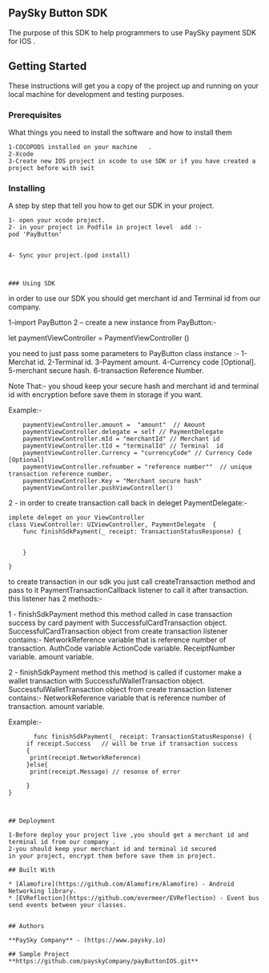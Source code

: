 ## PaySky Button SDK

The purpose of this SDK to help programmers to use PaySky payment SDK for IOS .

## Getting Started

These instructions will get you a copy of the project up and running on your local machine for development and testing purposes.

### Prerequisites

What things you need to install the software and how to install them

```
1-COCOPODS installed on your machine   .
2-Xcode
3-Create new IOS project in xcode to use SDK or if you have created a project before with swit
```

### Installing

A step by step that tell you how to get our SDK in your project.

```
1- open your xcode project.
2- in your project in Podfile in project level  add :-
pod 'PayButton'


4- Sync your project.(pod install)



### Using SDK

```
in order to use our SDK you should get merchant id and Terminal id from our company.

1-import PayButton
2 – create a new instance from PayButton:-  

 let paymentViewController = PaymentViewController ()

you need to just pass some parameters to PayButton class instance :-
  1-Merchat id.
  2-Terminal id.
  3-Payment amount.
  4-Currency code [Optional].
  5-merchant secure hash.
  6-transaction Reference Number.
  
Note That:-
you shoud keep your secure hash and merchant id and terminal id with encryption before save them in storage if you want.

Example:-


        paymentViewController.amount =  "amount"  // Amount
        paymentViewController.delegate = self // PaymentDelegate
        paymentViewController.mId = "merchantId" // Merchant id
        paymentViewController.tId = "terminalId" // Terminal  id
        paymentViewController.Currency = "currencyCode" // Currency Code [Optional]
        paymentViewController.refnumber = "reference number""  // unique transaction reference number.
        paymentViewController.Key = "Merchant secure hash"
        paymentViewController.pushViewController()

       
2 - in order to create transaction call back in deleget PaymentDelegate:-

    implete deleget on your ViewController
    class ViewController: UIViewController, PaymentDelegate  {
        func finishSdkPayment(_ receipt: TransactionStatusResponse) {
        
        
        }

    }


to create transaction in our sdk you just call createTransaction method and pass to it
PaymentTransactionCallback listener to call it after transaction.
this listener has 2 methods:-

  1 - finishSdkPayment method
      this method called in case transaction success by card payment with SuccessfulCardTransaction object.
      SuccessfulCardTransaction object from create transaction listener contains:-
      NetworkReference variable that is reference number of transaction.
      AuthCode variable
      ActionCode variable.
      ReceiptNumber variable.
      amount variable.
      
  2 - finishSdkPayment method 
      this method is called if customer make a wallet transaction with SuccessfulWalletTransaction object.
      SuccessfulWalletTransaction object from create transaction listener contains:-
      NetworkReference variable that is reference number of transaction.
      amount variable.
      


  
Example:- 

           func finishSdkPayment(_ receipt: TransactionStatusResponse) {
         if receipt.Success   // will be true if transaction success 
         {
          print(receipt.NetworkReference)
         }else{
          print(receipt.Message) // resonse of error

         }
    }

```


## Deployment

1-Before deploy your project live ,you should get a merchant id and terminal id from our company .
2-you should keep your merchant id and terminal id secured
in your project, encrypt them before save them in project.

## Built With

* [Alamofire](https://github.com/Alamofire/Alamofire) - Android Networking library.
* [EVReflection](https://github.com/evermeer/EVReflection) - Event bus send events between your classes.


## Authors

**PaySky Company** - (https://www.paysky.io)

## Sample Project
**https://github.com/payskyCompany/payButtonIOS.git**



